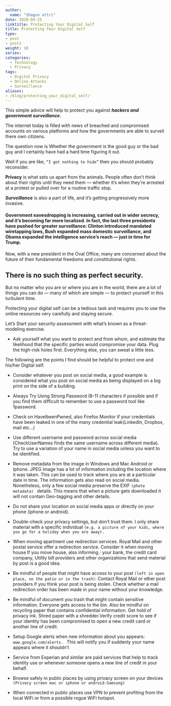 ```yaml
---
author:
  name: "Shagun attri"
date: 2020-04-25
linktitle: Protecting Your Digital Self
title: Protecting Your Digital Self
type:
- post
- posts
weight: 10
series:
categories:
  - Technology
  - Privacy
tags:
  - Digital Privacy
  - Online Attacks
  - Surveillance
aliases:
- /blog/protecting_your_digital_self/
---
```


 This simple advice will help to protect you against ***hackers and government surveillance.***

The internet today is filled with news of breached and compromised accounts on various platforms and how the governments are able to surveil there own citizens.

The question now is Whether the government is the good guy or the bad guy and I certainly have had a hard time figuring it out.

Well if you are like, ```“I got nothing to hide”``` then you should probably reconsider.

**Privacy** is what sets us apart from the animals. People often don’t think about their rights until they need them — whether it’s when they’re arrested at a protest or pulled over for a routine traffic stop.

***Surveillance*** is also a part of life, and it’s getting progressively more invasive. 

#### Government eavesdropping is increasing, carried out in wider secrecy, and it’s becoming far more localized. In fact, the last three presidents have pushed for greater surveillance: Clinton introduced mandated wiretapping laws, Bush expanded mass domestic surveillance, and Obama expanded the intelligence service’s reach — just in time for Trump.

Now, with a new president in the Oval Office, many are concerned about the future of their fundamental freedoms and constitutional rights.

## There is no such thing as perfect security. 

But no matter who you are or where you are in the world, there are a lot of things you can do — many of which are simple — to protect yourself in this turbulent time.

Protecting your digital self can be a tedious task and requires you to use the online resources very carefully and staying secure.

Let’s Start your security assessment with what’s known as a threat-modeling exercise. 

- Ask yourself what you want to protect and from whom, and estimate the likelihood that the specific parties would compromise your data. Plug the high-risk holes first. Everything else, you can sweat a little less.

The following are the points I find should be helpful to  protect one and his/her Digital self.

- Consider whatever you post on social media, a good example is considered what you post on social media as being displayed on a big print on the side of a building.

- Always Try Using  Strong Password (8-11 characters if possible and  if you find them difficult to remember to use a password tool like 1password.

- Check on HaveIbeenPwned, also Firefox Monitor if your credentials have been leaked in one of the many credential leak(LinkedIn, Dropbox, mail etc…)

- Use different username and password across social media (CheckUserNames finds the same username across different media). Try to use a variation of your name in social media unless you want to be identified.

- Remove metadata from the image in Windows and Mac Android or Iphone. JPEG image has a lot of information including the location where it was taken. This can be used to track where you are at a particular date in time. The information gets also read on social media. Nonetheless, only a few social media preserve the EXIF ```(photo metadata) ``` details. This means that when a picture gets downloaded it will not contain Geo-tagging and other details.

- Do not  share your location on social media apps or directly on your phone (iphone or android).

- Double-check your privacy settings, but don’t trust them. l only share material  with a specific individual ```(e.g. a picture of your kids, where you go for a holiday when you are away).```

- When moving apartment use redirection services. Royal Mail and other postal service offer a redirection service. Consider it when moving house If you move house, also informing : your bank, the credit card company, Utility bill providers and other organizations that send material by post is a good idea.

- Be mindful of people that might have access to your post ```(left in open place, on the patio or in the trash)```: Contact Royal Mail or other post providers if you think your post is being stolen.  Check whether a mail redirection order has been made in your name without your knowledge.

- Be mindful of document you trash that might contain sensitive information. Everyone gets access to the bin. Also be mindful on recycling paper that contains confidential information. Get hold of privacy ink. Shred paper with a shredder.Verify credit score to see if your identity has been compromised to open a new credit card or another line of credit.

- Setup Google alerts when new information about you appears: ```www.google.com/alerts. ``` This will notify you if suddenly your name appears where it shouldn’t

- Service from Experian and similar are paid services that help to track identity use or whenever someone opens a new line of credit in your behalf.

- Browse safely in public places by using privacy screen on your devices ```(Privacy screen mac or iphone or android-Samsung)```

- When connected in public places use VPN to prevent profiting from the local WiFi or from a possible rogue WiFi hotspot. 